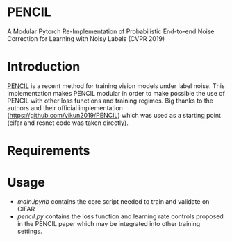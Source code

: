 # PENCIL
A Modular Pytorch Re-Implementation of Probabilistic End-to-end Noise Correction for Learning with Noisy Labels (CVPR 2019)

# Introduction

[PENCIL](https://arxiv.org/abs/1903.07788) is a recent method for training vision models under label noise. This implementation makes PENCIL modular in order to make possible the use of PENCIL with other loss functions and training regimes. Big thanks to the authors and their official implementation (https://github.com/yikun2019/PENCIL) which was used as a starting point (cifar and resnet code was taken directly).

# Requirements

# Usage

* *main.ipynb* contains the core script needed to train and validate on CIFAR
* *pencil.py* contains the loss function and learning rate controls proposed in the PENCIL paper which may be integrated into other training settings.
